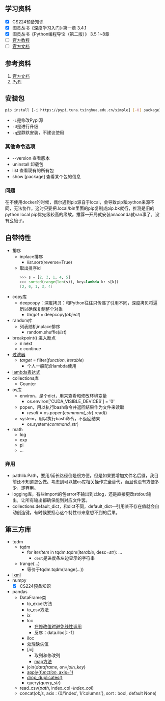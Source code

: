 ## 学习资料
- [x] CS224预备知识
- [x] 图灵丛书《深度学习入门》·第一章 3.4.1
- [x] 图灵丛书《Python编程导论（第二版）》 3.5  1~8章
- [ ] [官方教程](https://docs.python.org/zh-cn/3.7/tutorial/index.html)
- [ ] [官方文档](https://docs.python.org/zh-cn/3.7/)

## 参考资料
1. [官方文档](https://docs.python.org/zh-cn/3.7/)
2. [PyPI](https://pypi.org/)

## 安装包
```bash
pip install [-i https://pypi.tuna.tsinghua.edu.cn/simple] [-U] package1 [package2 ...]
```
* ```-i```是修改Pypi源
* ```-U```是进行升级
* ```-q```是静默安装，不建议使用
### 其他命令选项
* --version 查看版本
* uninstall 卸载包
* list 查看现有的所有包
* show [package] 查看某个包的信息
### 问题
在不使用docker的时候，偶尔遇到pip源自于local，会导致pip和python来源不同，无法协作。这时只要把.local/bin里面的pip复制成pip.bk就行，推测是旧的python local pip优先级较高的缘故。推荐一开局就安装anaconda就van事了，没有幺蛾子。

## 自带特性
* 排序
	* inplace排序
		* *list*.sort(reverse=True)
	* 取出排序id
        ```python
		>>> s = [2, 3, 1, 4, 5]
        >>> sorted(range(len(s)), key=lambda k: s[k])
        [2, 0, 1, 3, 4]
        ```
* copy库
	* deepcopy：深度拷贝：和Python往往只传递了引用不同，深度拷贝将遍历以确保复制整个对象
    	* *target* = deepcopy(*object*)
* random库
	* 列表随机inplace排序
    	* random.shuffle(*list*)
* breakpoint() 进入断点
	* n next
	* c continue
* [过滤器](https://www.runoob.com/python/python-func-filter.html)
	* *target* = filter(*function*, *iterable*)
		* 个人一般配合lambda使用
* [lambda表达式](https://www.cnblogs.com/wanpython/archive/2010/11/01/1865919.html)
* collections库
	* Counter
* os库
	* environ，是个dict，用来查看和修改环境变量
		* os.environ['CUDA_VISIBLE_DEVICES'] = '0'
	* popen，用以执行bash命令并返回结果作为文件来读取
		* *result* = os.popen(*command_str*).read()
	* system，用以执行bash命令，不返回结果
		* os.system(*command_str*)
* math
	* log
	* exp
	* pi
	* ...

### 弃用
* pathlib.Path，要用/延长路径倒是很方便，但是如果要增加文件名后缀，我目前还不知道怎么做。考虑到可以被os库相关操作完全替代，而且也没有方便多少，遂弃用。
* logging库，有些import的包error不输出到此log，还是直接更改stdout输出，让所有输出都确保能到对应文件罢。
* collections.default_dict，和dict不同，default_dict一引用某不存在值就会自动创造键，有时候要担心这个特性带来意想不到的后果。

## 第三方库
* tqdm
	* tqdm
		* for *iteritem* in tqdm.tqdm(*iterable*, desc=*str*): ...
			* ```dest```是进度条左边显示的字符串
	* trange(...)
		 * 等价于tqdm.tqdm(range(...))
* [lxml](https://www.jianshu.com/p/e084c2b2b66d)
* numpy
	- [x] CS224预备知识
* pandas
	* DataFrame类
		* to_excel方法
		* to_csv方法
		* ix
		* loc
			* [在修改值时避免线性调用](https://blog.csdn.net/qq_33711966/article/details/79902276)
			* 反序：data.iloc[::-1]
		* iloc
		* [处理缺失值](https://blog.csdn.net/sinat_29957455/article/details/79017363)
		* [*ix*]
			* 取列和修改列
			* [map方法](https://blog.csdn.net/li_0891/article/details/81020657)
		* join(*dataframe*, on=*join_key*)
		* [apply(*function*, axis=1)](https://stackoverflow.com/questions/13331698/how-to-apply-a-function-to-two-columns-of-pandas-dataframe)
		* [drop_duplicates()](https://stackoverflow.com/questions/13331698/how-to-apply-a-function-to-two-columns-of-pandas-dataframe)
		* query(*query_str*)
	* read_csv(*path*, index_col=*index_col*)
	* concat(*objs*, axis : {0/’index’, 1/’columns’}, sort : bool, default None)
